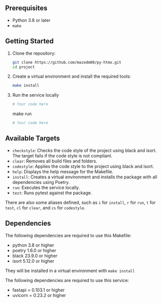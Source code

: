 ## Prerequisites

- Python 3.8 or later
- `make`

## Getting Started

1. Clone the repository:

   ```sh
   git clone https://github.com/mazedm80/py-htmx.git
   cd project
   ```

2. Create a virtual environment and install the required tools:

    ```sh
    make install
    ```

3. Run the service locally

    ```sh
    # Your code here
    ```

    make run

    ```sh
    # Your code here
    ```

## Available Targets

- `checkstyle`: Checks the code style of the project using black and isort. The target fails if the code style is not compliant.
- `clear`: Removes all build files and folders.
- `codestyle`: Applies the code style to the project using black and isort.
- `help`: Displays the help message for the Makefile.
- `install`: Creates a virtual environment and installs the package with all dependencies using Poetry.
- `run`: Executes the service locally.
- `test`: Runs pytest against the package.

There are also some aliases defined, such as `i` for `install`, `r` for `run`, `t` for `test`, `cl` for `clear`, and `cs` for `codestyle`.

## Dependencies

The following dependencies are required to use this Makefile:

- python 3.8 or higher
- poetry 1.6.0 or higher
- black 23.9.0 or higher
- isort 5.12.0 or higher

They will be installed in a virtual environment with `make install`

The following dependencies are required to use this service:

- fastapi = 0.103.1 or higher
- uvicorn = 0.23.2 or higher
